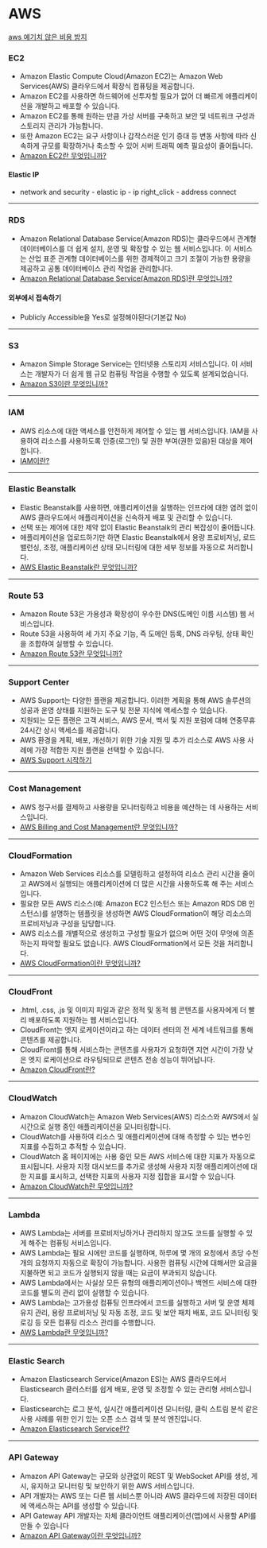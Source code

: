 # AWS

[aws 예기치 않은 비용 방지](https://docs.aws.amazon.com/ko_kr/awsaccountbilling/latest/aboutv2/checklistforunwantedcharges.html#checkexceedfree)

### EC2
- Amazon Elastic Compute Cloud(Amazon EC2)는 Amazon Web Services(AWS) 클라우드에서 확장식 컴퓨팅을 제공합니다. 
- Amazon EC2를 사용하면 하드웨어에 선투자할 필요가 없어 더 빠르게 애플리케이션을 개발하고 배포할 수 있습니다. 
- Amazon EC2를 통해 원하는 만큼 가상 서버를 구축하고 보안 및 네트워크 구성과 스토리지 관리가 가능합니다. 
- 또한 Amazon EC2는 요구 사항이나 갑작스러운 인기 증대 등 변동 사항에 따라 신속하게 규모를 확장하거나 축소할 수 있어 서버 트래픽 예측 필요성이 줄어듭니다.
- [Amazon EC2란 무엇입니까?](https://docs.aws.amazon.com/ko_kr/AWSEC2/latest/UserGuide/concepts.html)

#### Elastic IP 
- network and security - elastic ip - ip right_click - address connect

---

### RDS
- Amazon Relational Database Service(Amazon RDS)는 클라우드에서 관계형 데이터베이스를 더 쉽게 설치, 운영 및 확장할 수 있는 웹 서비스입니다. 이 서비스는 산업 표준 관계형 데이터베이스를 위한 경제적이고 크기 조절이 가능한 용량을 제공하고 공통 데이터베이스 관리 작업을 관리합니다.
- [Amazon Relational Database Service(Amazon RDS)란 무엇입니까?](https://docs.aws.amazon.com/ko_kr/AmazonRDS/latest/UserGuide/Welcome.html)

#### 외부에서 접속하기
- Publicly Accessible을 Yes로 설정해야된다(기본값 No)
---

### S3
- Amazon Simple Storage Service는 인터넷용 스토리지 서비스입니다. 이 서비스는 개발자가 더 쉽게 웹 규모 컴퓨팅 작업을 수행할 수 있도록 설계되었습니다.
- [Amazon S3이란 무엇입니까?](https://docs.aws.amazon.com/ko_kr/AmazonS3/latest/dev/Welcome.html)

---

### IAM
- AWS 리소스에 대한 액세스를 안전하게 제어할 수 있는 웹 서비스입니다. IAM을 사용하여 리소스를 사용하도록 인증(로그인) 및 권한 부여(권한 있음)된 대상을 제어합니다.
- [IAM이란?](https://docs.aws.amazon.com/ko_kr/IAM/latest/UserGuide/introduction.html)

---

### Elastic Beanstalk
- Elastic Beanstalk를 사용하면, 애플리케이션을 실행하는 인프라에 대한 염려 없이 AWS 클라우드에서 애플리케이션을 신속하게 배포 및 관리할 수 있습니다. 
- 선택 또는 제어에 대한 제약 없이 Elastic Beanstalk의 관리 복잡성이 줄어듭니다. 
- 애플리케이션을 업로드하기만 하면 Elastic Beanstalk에서 용량 프로비저닝, 로드 밸런싱, 조정, 애플리케이션 상태 모니터링에 대한 세부 정보를 자동으로 처리합니다.
- [AWS Elastic Beanstalk란 무엇입니까?](https://docs.aws.amazon.com/ko_kr/elasticbeanstalk/latest/dg/Welcome.html)

---

### Route 53
- Amazon Route 53은 가용성과 확장성이 우수한 DNS(도메인 이름 시스템) 웹 서비스입니다. 
- Route 53을 사용하여 세 가지 주요 기능, 즉 도메인 등록, DNS 라우팅, 상태 확인을 조합하여 실행할 수 있습니다. 
- [Amazon Route 53란 무엇입니까?](https://docs.aws.amazon.com/ko_kr/Route53/latest/DeveloperGuide/Welcome.html)

---

### Support Center
- AWS Support는 다양한 플랜을 제공합니다. 이러한 계획을 통해 AWS 솔루션의 성공과 운영 상태를 지원하는 도구 및 전문 지식에 액세스할 수 있습니다. 
- 지원되는 모든 플랜은 고객 서비스, AWS 문서, 백서 및 지원 포럼에 대해 연중무휴 24시간 상시 액세스를 제공합니다. 
- AWS 환경을 계획, 배포, 개선하기 위한 기술 지원 및 추가 리소스로 AWS 사용 사례에 가장 적합한 지원 플랜을 선택할 수 있습니다.
- [AWS Support 시작하기](https://docs.aws.amazon.com/ko_kr/awssupport/latest/user/getting-started.html)

---

### Cost Management
- AWS 청구서를 결제하고 사용량을 모니터링하고 비용을 예산하는 데 사용하는 서비스입니다.
- [AWS Billing and Cost Management란 무엇입니까?](https://docs.aws.amazon.com/ko_kr/awsaccountbilling/latest/aboutv2/billing-what-is.html)

---

### CloudFormation
- Amazon Web Services 리소스를 모델링하고 설정하여 리소스 관리 시간을 줄이고 AWS에서 실행되는 애플리케이션에 더 많은 시간을 사용하도록 해 주는 서비스입니다. 
- 필요한 모든 AWS 리소스(예: Amazon EC2 인스턴스 또는 Amazon RDS DB 인스턴스)를 설명하는 템플릿을 생성하면 AWS CloudFormation이 해당 리소스의 프로비저닝과 구성을 담당합니다. 
- AWS 리소스를 개별적으로 생성하고 구성할 필요가 없으며 어떤 것이 무엇에 의존하는지 파악할 필요도 없습니다. AWS CloudFormation에서 모든 것을 처리합니다.
- [AWS CloudFormation이란 무엇입니까?](https://docs.aws.amazon.com/ko_kr/AWSCloudFormation/latest/UserGuide/Welcome.html)

---

### CloudFront
- .html, .css, .js 및 이미지 파일과 같은 정적 및 동적 웹 콘텐츠를 사용자에게 더 빨리 배포하도록 지원하는 웹 서비스입니다. 
- CloudFront는 엣지 로케이션이라고 하는 데이터 센터의 전 세계 네트워크를 통해 콘텐츠를 제공합니다. 
- CloudFront를 통해 서비스하는 콘텐츠를 사용자가 요청하면 지연 시간이 가장 낮은 엣지 로케이션으로 라우팅되므로 콘텐츠 전송 성능이 뛰어납니다.
- [Amazon CloudFront란?](https://docs.aws.amazon.com/ko_kr/AmazonCloudFront/latest/DeveloperGuide/Introduction.html)

---

### CloudWatch
- Amazon CloudWatch는 Amazon Web Services(AWS) 리소스와 AWS에서 실시간으로 실행 중인 애플리케이션을 모니터링합니다. 
- CloudWatch를 사용하여 리소스 및 애플리케이션에 대해 측정할 수 있는 변수인 지표를 수집하고 추적할 수 있습니다.
- CloudWatch 홈 페이지에는 사용 중인 모든 AWS 서비스에 대한 지표가 자동으로 표시됩니다. 사용자 지정 대시보드를 추가로 생성해 사용자 지정 애플리케이션에 대한 지표를 표시하고, 선택한 지표의 사용자 지정 집합을 표시할 수 있습니다.
- [Amazon CloudWatch란 무엇입니까?](https://docs.aws.amazon.com/ko_kr/AmazonCloudWatch/latest/monitoring/WhatIsCloudWatch.html)

---

### Lambda
- AWS Lambda는 서버를 프로비저닝하거나 관리하지 않고도 코드를 실행할 수 있게 해주는 컴퓨팅 서비스입니다. 
- AWS Lambda는 필요 시에만 코드를 실행하며, 하루에 몇 개의 요청에서 초당 수천 개의 요청까지 자동으로 확장이 가능합니다. 사용한 컴퓨팅 시간에 대해서만 요금을 지불하면 되고 코드가 실행되지 않을 때는 요금이 부과되지 않습니다. 
- AWS Lambda에서는 사실상 모든 유형의 애플리케이션이나 백엔드 서비스에 대한 코드를 별도의 관리 없이 실행할 수 있습니다. 
- AWS Lambda는 고가용성 컴퓨팅 인프라에서 코드를 실행하고 서버 및 운영 체제 유지 관리, 용량 프로비저닝 및 자동 조정, 코드 및 보안 패치 배포, 코드 모니터링 및 로깅 등 모든 컴퓨팅 리소스 관리를 수행합니다.
- [AWS Lambda란 무엇입니까?](https://docs.aws.amazon.com/ko_kr/lambda/latest/dg/welcome.html)

---

### Elastic Search
- Amazon Elasticsearch Service(Amazon ES)는 AWS 클라우드에서 Elasticsearch 클러스터를 쉽게 배포, 운영 및 조정할 수 있는 관리형 서비스입니다. 
- Elasticsearch는 로그 분석, 실시간 애플리케이션 모니터링, 클릭 스트림 분석 같은 사용 사례를 위한 인기 있는 오픈 소스 검색 및 분석 엔진입니다.
- [Amazon Elasticsearch Service란?](https://docs.aws.amazon.com/ko_kr/elasticsearch-service/latest/developerguide/what-is-amazon-elasticsearch-service.html)

---

### API Gateway
- Amazon API Gateway는 규모와 상관없이 REST 및 WebSocket API를 생성, 게시, 유지하고 모니터링 및 보안하기 위한 AWS 서비스입니다. 
- API 개발자는 AWS 또는 다른 웹 서비스뿐 아니라 AWS 클라우드에 저장된 데이터에 액세스하는 API를 생성할 수 있습니다. 
- API Gateway API 개발자는 자체 클라이언트 애플리케이션(앱)에서 사용할 API를 만들 수 있습니다
- [Amazon API Gateway이란 무엇입니까?](https://docs.aws.amazon.com/ko_kr/apigateway/latest/developerguide/welcome.html)
